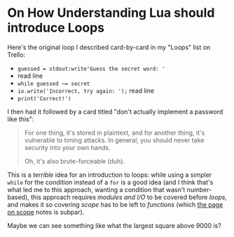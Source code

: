 # On How Understanding Lua should introduce Loops

Here's the original loop I described card-by-card in my "Loops" list on Trello:

- `guessed = stdout:write'Guess the secret word: '`
- read line
- `while guessed ~= secret`
- `io.write('Incorrect, try again: ');` read line
- `print('Correct!')`

I then had it followed by a card titled "don't actually implement a password like this":

> For one thing, it's stored in plaintext, and for another thing, it's vulnerable to timing attacks. In general, you should never take security into your own hands.
>
> Oh, it's also brute-forceable (duh).

This is a *terrible* idea for an introduction to loops: while using a simpler `while` for the condition instead of a `for` is a good idea (and I think that's what led me to this approach, wanting a condition that wasn't number-based), this approach requires *modules and I/O* to be covered before *loops*, and makes it so covering *scope* has to be left to *functions* (which [the page on scope](7320a64e-1310-49b2-9aa9-aa27dc807da6.md) notes is subpar).

Maybe we can see something like what the largest square above 9000 is?
